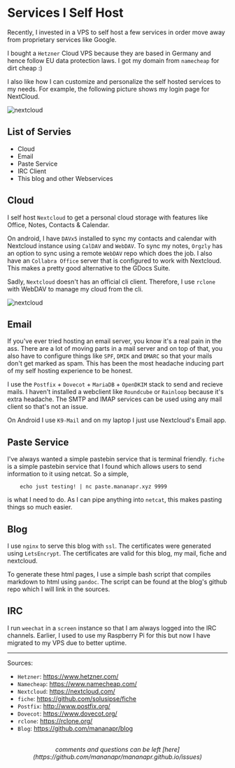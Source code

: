 # Services I Self Host

Recently, I invested in a VPS to self host a few services in order move away from
proprietary services like Google.

I bought a `Hetzner` Cloud VPS because they are
based in Germany and hence follow EU data protection laws. I got my domain from `namecheap`
for dirt cheap :)

I also like how I can customize and personalize the self hosted services to my needs.
For example, the following picture shows my login page for NextCloud.

<picture>
  <img src="/images/selfhost_nextcloud1.png" alt="nextcloud">
</picture>

## List of Servies

 - Cloud
 - Email
 - Paste Service
 - IRC Client
 - This blog and other Webservices

## Cloud

I self host `Nextcloud` to get a personal cloud storage with features like
Office, Notes, Contacts & Calendar.

On android, I have `DAVx5` installed to sync my contacts and calendar with Nextcloud instance using `CalDAV` and `WebDAV`.
To sync my notes, `Orgzly` has an option to sync using a remote `WebDAV` repo which does the job.
I also have an `Collabra Office` server that is configured to work with Nextcloud. This makes a pretty good alternative to the GDocs Suite.

Sadly, `Nextcloud` doesn't has an official cli client. Therefore, I use `rclone` with WebDAV to manage my cloud from the cli.

<picture>
  <img src="/images/selfhost_nextcloud2.png" alt="nextcloud">
</picture>

## Email

If you've ever tried hosting an email server, you know it's a real pain in the ass.
There are a lot of moving parts in a mail server and on top of that, you also have to configure
things like `SPF`, `DMIK` and `DMARC` so that your mails don't get marked as spam.
This has been the most headache inducing part of my self hosting experience to be honest.

I use the `Postfix` + `Dovecot` + `MariaDB` + `OpenDKIM` stack to send and recieve mails.
I haven't installed a webclient like `Roundcube` or `Rainloop` because it's extra headache. The SMTP and IMAP
services can be used using any mail client so that's not an issue.

On Android I use `K9-Mail` and on my laptop I just use Nextcloud's Email app.

## Paste Service

I've always wanted a simple pastebin service that is terminal friendly.
`fiche` is a simple pastebin service that I found which allows users
to send information to it using netcat. So a simple,
```
    echo just testing! | nc paste.mananapr.xyz 9999
```
is what I need to do. As I can pipe anything into `netcat`, this makes pasting
things so much easier.

## Blog

I use `nginx` to serve this blog with `ssl`. The certificates were generated using `LetsEncrypt`.
The certificates are valid for this blog, my mail, fiche and nextcloud.

To generate these html pages, I use a simple bash script that compiles markdown to html using `pandoc`.
The script can be found at the blog's github repo which I will link in the sources.

## IRC

I run `weechat` in a `screen` instance so that I am always logged into the IRC channels. Earlier, I used to use
my Raspberry Pi for this but now I have migrated to my VPS due to better uptime.

---

Sources:

- `Hetzner`: <https://www.hetzner.com/>
- `Namecheap`: <https://www.namecheap.com/>
- `Nextcloud`: <https://nextcloud.com/>
- `fiche`: <https://github.com/solusipse/fiche>
- `Postfix`: <http://www.postfix.org/>
- `Dovecot`: <https://www.dovecot.org/>
- `rclone`: <https://rclone.org/>
- `Blog`: <https://github.com/mananapr/blog>

<br>
<center><i>
comments and questions can be left [here](https://github.com/mananapr/mananapr.github.io/issues)
</i></center>
